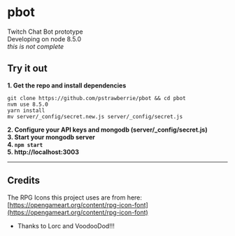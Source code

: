 # pbot
Twitch Chat Bot prototype    
Developing on node 8.5.0  
*this is not complete*  

## Try it out
**1. Get the repo and install dependencies**  
`````
git clone https://github.com/pstrawberrie/pbot && cd pbot
nvm use 8.5.0
yarn install
mv server/_config/secret.new.js server/_config/secret.js
`````
**2. Configure your API keys and mongodb (server/_config/secret.js)**  
**3. Start your mongodb server**  
**4. ``npm start``**  
**5. http://localhost:3003**  

----------------------------------

## Credits
The RPG Icons this project uses are from here:
[https://opengameart.org/content/rpg-icon-font](https://opengameart.org/content/rpg-icon-font)  
- Thanks to Lorc and VoodooDod!!!
